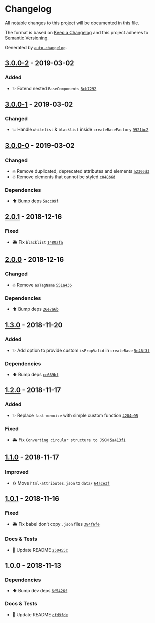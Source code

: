 # Changelog
All notable changes to this project will be documented in this file.

The format is based on [Keep a Changelog](http://keepachangelog.com/en/1.0.0/)
and this project adheres to [Semantic Versioning](http://semver.org/spec/v2.0.0.html).

Generated by [`auto-changelog`](https://github.com/CookPete/auto-changelog).

## [3.0.0-2](https://github.com/exah/react-base-component/compare/3.0.0-1...3.0.0-2) - 2019-03-02
### Added

- ✨ Extend  nested `BaseComponents` [`8cb7292`](https://github.com/exah/react-base-component/commit/8cb7292a647ea0253121af362de1c1c121cd68fc)

## [3.0.0-1](https://github.com/exah/react-base-component/compare/3.0.0-0...3.0.0-1) - 2019-03-02

### Changed

- 💥 Handle `whitelist` & `blacklist` inside `createBaseFactory` [`9921bc2`](https://github.com/exah/react-base-component/commit/9921bc2c20b473e7e0e20fcc14aecea4bfb7ebb9)

## [3.0.0-0](https://github.com/exah/react-base-component/compare/2.0.1...3.0.0-0) - 2019-03-02

### Changed

- 🔥 Remove duplicated, deprecated attributes and elements [`a2305d3`](https://github.com/exah/react-base-component/commit/a2305d3090aa418e01a23450f124a5e3ec505519)
- 🔥 Remove elements that cannot be styled [`c048b6d`](https://github.com/exah/react-base-component/commit/c048b6dbaafceab1f0cde0dd162b75aea0a9d6b0)

### Dependencies

- ⬆️ Bump deps [`5acc09f`](https://github.com/exah/react-base-component/commit/5acc09fdb9d737715afa88075c7ed31f30d8a406)

## [2.0.1](https://github.com/exah/react-base-component/compare/2.0.0...2.0.1) - 2018-12-16

### Fixed

- 🚑 Fix `blacklist` [`1480afa`](https://github.com/exah/react-base-component/commit/1480afaa3cf06026493a2870a1165adc5c6a8c5e)

## [2.0.0](https://github.com/exah/react-base-component/compare/1.3.0...2.0.0) - 2018-12-16

### Changed

- 🔥 Remove `asTagName` [`551a436`](https://github.com/exah/react-base-component/commit/551a4365046e12bb6bb47e282bf8ce05b57d7b28)

### Dependencies

- ⬆️ Bump deps [`26e7a6b`](https://github.com/exah/react-base-component/commit/26e7a6b849ca653728a0a9afbf65efb2aac912a2)

## [1.3.0](https://github.com/exah/react-base-component/compare/1.2.0...1.3.0) - 2018-11-20
### Added

- ✨ Add option to provide custom `isPropValid` in `createBase` [`5e46f3f`](https://github.com/exah/react-base-component/commit/5e46f3f50ce0a9b6a330f24490e552a439e437cc)

### Dependencies

- ⬆️ Bump deps [`cc669bf`](https://github.com/exah/react-base-component/commit/cc669bf0988d494d478538189767897285ea28b7)

## [1.2.0](https://github.com/exah/react-base-component/compare/1.1.0...1.2.0) - 2018-11-17
### Added

- ✨ Replace `fast-memoize` with simple custom function [`4284e95`](https://github.com/exah/react-base-component/commit/4284e95534119b014c681e72ffebdbb4f4706101)

### Fixed

- 🚑 Fix `Converting circular structure to JSON` [`5a413f1`](https://github.com/exah/react-base-component/commit/5a413f13187a8844926241a1b56ff334dee94a5a)

## [1.1.0](https://github.com/exah/react-base-component/compare/1.0.1...1.1.0) - 2018-11-17

### Improved

- ♻️ Move `html-attributes.json` to `data/` [`64ace3f`](https://github.com/exah/react-base-component/commit/64ace3f11b7eba3409da2c66f8d12adb407d2467)

## [1.0.1](https://github.com/exah/react-base-component/compare/1.0.0...1.0.1) - 2018-11-16

### Fixed

- 🚑 Fix babel don’t copy `.json` files [`384f6fe`](https://github.com/exah/react-base-component/commit/384f6fe2d187c458c51f918f21b4d43f05551076)

### Docs & Tests

- 📝 Update README [`250455c`](https://github.com/exah/react-base-component/commit/250455cb9151d44cc56a741a71c1e0abed39c821)

## 1.0.0 - 2018-11-13

### Dependencies

- ⬆️ Bump dev deps [`6f5426f`](https://github.com/exah/react-base-component/commit/6f5426f1bf9e2dc114358f6b93bb6896a56f29b5)

### Docs & Tests

- 📝 Update README [`cfd9fde`](https://github.com/exah/react-base-component/commit/cfd9fdeac608764319e6d9fe244362f79db712c3)
